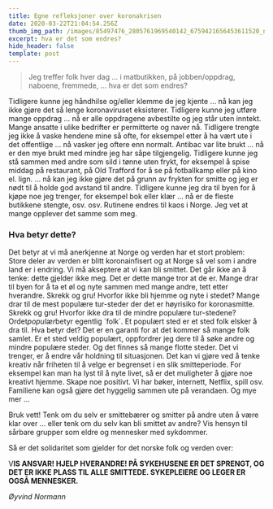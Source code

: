 ```yaml
---
title: Egne refleksjoner over koronakrisen
date: 2020-03-22T21:04:54.256Z
thumb_img_path: /images/85497476_2805761969540142_6759421656453611520_n.jpg
excerpt: hva er det som endres?
hide_header: false
template: post
---
```

> Jeg treffer folk hver dag … i matbutikken, på jobben/oppdrag, naboene, fremmede, … hva er det som endres? 

Tidligere kunne jeg håndhilse og/eller klemme de jeg kjente … nå kan jeg ikke gjøre det så lenge koronaviruset eksisterer. Tidligere kunne jeg utføre mange oppdrag … nå er alle oppdragene avbestilte og jeg står uten inntekt. Mange ansatte i ulike bedrifter er permitterte og naver nå. Tidligere trengte jeg ikke å vaske hendene mine så ofte, for eksempel etter å ha vært ute i det offentlige … nå vasker jeg oftere enn normalt. Antibac var lite brukt … nå er den mye brukt med mindre jeg har såpe tilgjengelig. Tidligere kunne jeg stå sammen med andre som sild i tønne uten frykt, for eksempel å spise middag på restaurant, på Old Trafford for å se på fotballkamp eller på kino el. lign. … nå kan jeg ikke gjøre det på grunn av frykten for smitte og jeg er nødt til å holde god avstand til andre. Tidligere kunne jeg dra til byen for å kjøpe noe jeg trenger, for eksempel bok eller klær … nå er de fleste butikkene stengte, osv. osv. Rutinene endres til kaos i Norge. Jeg vet at mange opplever det samme som meg.

### **Hva betyr dette?**

Det betyr at vi må anerkjenne at Norge og verden har et stort problem: Store deler av verden er blitt koronainfisert og at Norge så vel som i andre land er i endring. Vi må akseptere at vi kan bli smittet. Det går ikke an å tenke: dette gjelder ikke meg. Det er dette mange tror at de er. Mange drar til byen for å ta et øl og nyte sammen med mange andre, tett etter hverandre. Skrekk og gru! Hvorfor ikke bli hjemme og nyte i stedet? Mange drar til de mest populære tur-steder der det er høyrisiko for koronasmitte. Skrekk og gru! Hvorfor ikke dra til de mindre populære tur-stedene? Ordet*populær*betyr egentlig ´folk´. Et populært sted er et sted folk elsker å dra til. Hva betyr det? Det er en garanti for at det kommer så mange folk samlet. Er et sted veldig populært, oppfordrer jeg dere til å søke andre og mindre populære steder. Og det finnes så mange flotte steder. Det vi trenger, er å endre vår holdning til situasjonen. Det kan vi gjøre ved å tenke kreativ når friheten til å velge er begrenset i en slik smitteperiode. For eksempel kan man ha lyst til å nyte livet, så er det muligheter å gjøre noe kreativt hjemme. Skape noe positivt. Vi har bøker, internett, Netflix, spill osv. Familiene kan også gjøre det hyggelig sammen ute på verandaen. Og mye mer …

Bruk vett! Tenk om du selv er smittebærer og smitter på andre uten å være klar over … eller tenk om du selv kan bli smittet av andre? Vis hensyn til sårbare grupper som eldre og mennesker med sykdommer.

Så er det solidaritet som gjelder for det norske folk og verden over:

V**IS ANSVAR! HJELP HVERANDRE! PÅ SYKEHUSENE ER DET SPRENGT, OG DET ER IKKE PLASS TIL ALLE SMITTEDE. SYKEPLEIERE OG LEGER ER OGSÅ MENNESKER.**

*Øyvind Normann*